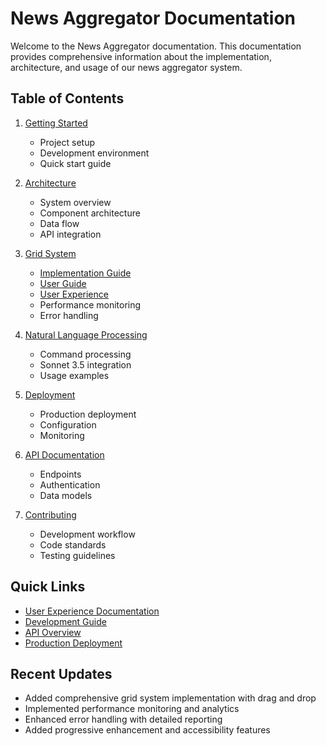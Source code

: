 # News Aggregator Documentation

Welcome to the News Aggregator documentation. This documentation provides comprehensive information about the implementation, architecture, and usage of our news aggregator system.

## Table of Contents

1. [Getting Started](./guide/development.md)
   - Project setup
   - Development environment
   - Quick start guide

2. [Architecture](./architecture/README.md)
   - System overview
   - Component architecture
   - Data flow
   - API integration

3. [Grid System](./features/grid-system/README.md)
   - [Implementation Guide](./features/grid-system/implementation.md)
   - [User Guide](./guide/grid-system-user-guide.md)
   - [User Experience](./guide/grid-user-experience.md)
   - Performance monitoring
   - Error handling

4. [Natural Language Processing](./features/nlp/README.md)
   - Command processing
   - Sonnet 3.5 integration
   - Usage examples

5. [Deployment](./deploy/production.md)
   - Production deployment
   - Configuration
   - Monitoring

6. [API Documentation](./api/overview.md)
   - Endpoints
   - Authentication
   - Data models

7. [Contributing](./contributing/README.md)
   - Development workflow
   - Code standards
   - Testing guidelines

## Quick Links

- [User Experience Documentation](./guide/grid-user-experience.md)
- [Development Guide](./guide/development.md)
- [API Overview](./api/overview.md)
- [Production Deployment](./deploy/production.md)

## Recent Updates

- Added comprehensive grid system implementation with drag and drop
- Implemented performance monitoring and analytics
- Enhanced error handling with detailed reporting
- Added progressive enhancement and accessibility features
